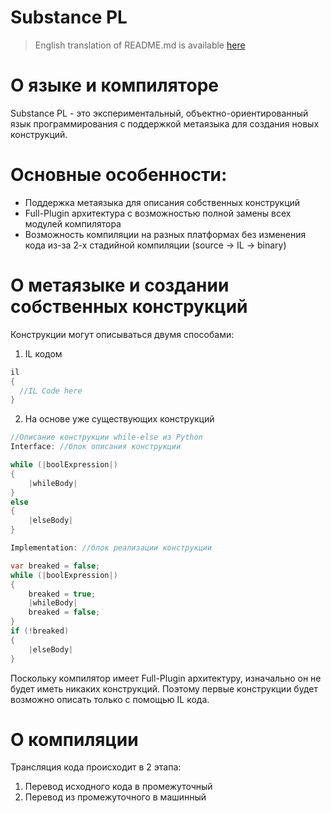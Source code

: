 # Substance PL
> English translation of README.md is available [here](https://github.com/Raccoon-Team/substance-programming-language/blob/master/README.en.md)
# О языке и компиляторе
Substance PL - это экспериментальный, объектно-ориентированный язык программирования с поддержкой метаязыка для создания новых конструкций.

# Основные особенности:
* Поддержка метаязыка для описания собственных конструкций
* Full-Plugin архитектура с возможностью полной замены всех модулей компилятора
* Возможность компиляции на разных платформах без изменения кода из-за 2-х стадийной компиляции (source -> IL -> binary)

# О метаязыке и создании собственных конструкций
Конструкции могут описываться двумя способами:
1. IL кодом 
```C#
il
{
  //IL Code here
}
```
2. На основе уже существующих конструкций
```C#
//Описание конструкции while-else из Python
Interface: //блок описания конструкции

while (|boolExpression|)
{
	|whileBody|
}
else 
{
	|elseBody|
}

Implementation: //блок реализации конструкции

var breaked = false;
while (|boolExpression|)
{
	breaked = true;
	|whileBody|
	breaked = false;
}
if (!breaked) 
{
	|elseBody|
}
```

Поскольку компилятор имеет Full-Plugin архитектуру, изначально он не будет иметь никаких конструкций. Поэтому первые конструкции будет возможно описать только с помощью IL кода.

# О компиляции
Трансляция кода происходит в 2 этапа:
1. Перевод исходного кода в промежуточный
1. Перевод из промежуточного в машинный
